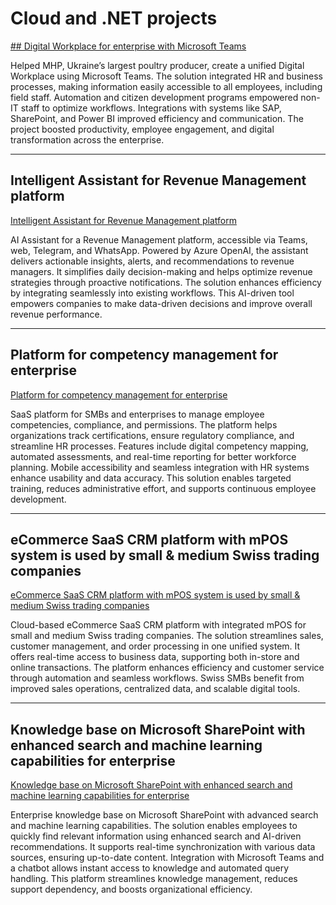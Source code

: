 # Cloud and .NET projects

[## Digital Workplace for enterprise with Microsoft Teams](Cloud/Digital-Workplace-for-enterprise-with-Microsoft-Teams.md)

Helped MHP, Ukraine’s largest poultry producer, create a unified Digital Workplace using Microsoft Teams. The solution integrated HR and business processes, making information easily accessible to all employees, including field staff. Automation and citizen development programs empowered non-IT staff to optimize workflows. Integrations with systems like SAP, SharePoint, and Power BI improved efficiency and communication. The project boosted productivity, employee engagement, and digital transformation across the enterprise.

---

## Intelligent Assistant for Revenue Management platform

[Intelligent Assistant for Revenue Management platform](Data%20&%20AI/Intelligent-Assistant-for-Revenue-Management-platform.md)

AI Assistant for a Revenue Management platform, accessible via Teams, web, Telegram, and WhatsApp. Powered by Azure OpenAI, the assistant delivers actionable insights, alerts, and recommendations to revenue managers. It simplifies daily decision-making and helps optimize revenue strategies through proactive notifications. The solution enhances efficiency by integrating seamlessly into existing workflows. This AI-driven tool empowers companies to make data-driven decisions and improve overall revenue performance.

---

## Platform for competency management for enterprise

[Platform for competency management for enterprise](Cloud/SaaS-platform-for-competency,-compliance,-and-permissions-management-for-SMBs-&-enterprises.md)

SaaS platform for SMBs and enterprises to manage employee competencies, compliance, and permissions. The platform helps organizations track certifications, ensure regulatory compliance, and streamline HR processes. Features include digital competency mapping, automated assessments, and real-time reporting for better workforce planning. Mobile accessibility and seamless integration with HR systems enhance usability and data accuracy. This solution enables targeted training, reduces administrative effort, and supports continuous employee development.

---

## eCommerce SaaS CRM platform with mPOS system is used by small & medium Swiss trading companies

[eCommerce SaaS CRM platform with mPOS system is used by small & medium Swiss trading companies](Cloud/eCommerce-SaaS-CRM-platform-with-mPOS-system-is-used-by-small-&-medium-Swiss-trading-companies.md)

Cloud-based eCommerce SaaS CRM platform with integrated mPOS for small and medium Swiss trading companies. The solution streamlines sales, customer management, and order processing in one unified system. It offers real-time access to business data, supporting both in-store and online transactions. The platform enhances efficiency and customer service through automation and seamless workflows. Swiss SMBs benefit from improved sales operations, centralized data, and scalable digital tools.

---

## Knowledge base on Microsoft SharePoint with enhanced search and machine learning capabilities for enterprise

[Knowledge base on Microsoft SharePoint with enhanced search and machine learning capabilities for enterprise](Data%20&%20AI/Knowledge-base-on-Microsoft-SharePoint-with-enhanced-search-and-machine-learning-capabilities-for-enterprise.md)

Enterprise knowledge base on Microsoft SharePoint with advanced search and machine learning capabilities. The solution enables employees to quickly find relevant information using enhanced search and AI-driven recommendations. It supports real-time synchronization with various data sources, ensuring up-to-date content. Integration with Microsoft Teams and a chatbot allows instant access to knowledge and automated query handling. This platform streamlines knowledge management, reduces support dependency, and boosts organizational efficiency.